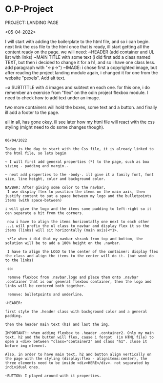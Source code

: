 # O.P-Project
PROJECT: LANDING PAGE

<05-04-2022>

I will start with adding the boilerplate to the html file, and so i can begin.
next link the css file to the html
 once that is ready, ill start getting all the content ready on the page.
 we will need:
~HEADER (add container and UL list with links)
~MAIN TITLE with some text (i did first add a class named TEXT, but then i decided to change it for a h1, and so i have one class less. add paragraph with "<-p->")
~IMAGE: i chose first a copyrighted image, but after reading the project landing module again, i changed it for one from the website "pexels". Add alt text.

~a SUBTITTLE with 4 images and subtext en each one.
for this one, i do remember an exercise from "flex" on the odin project flexbox module. I need to check how to add text under an image. 

two more containers will hold the boxes, some text and a button.
and finally ill add a footer to the page.

all in all, has gone okay. ill see later how my html file will react with the css styling (might need to do some changes though).
~~~~~~~~~

06/04/2022

Today is the day to start with the Css file, it is already linked to the html file, so lets begin

~ I will first add general properties (*) to the page, such as box sizing - padding and margin.-

~ next add properties to the -body-. ill give it a family font, font size, line height, color and background color.

NAVBAR: After giving some color to the navbar,
 I use display flex to position the items on the main axis, then justify content to put a space between my logo and the bulletpoints items (with space-between)

i will give the logo and the items some padding to left-right so it can separate a bit from the corners.

 now i have to align the items horizontally one next to each other ...i will prefix the ul class to navbar and display flex it so the items (links) will sit horizontally (main axis)<*1>.

 <*1> when i did that my navbar shrank from top and bottom, the solution will be to add a 100% height on the .navbar.
 
 I have to align the LOGO to the center of the container: display flex the class and align the items to the center will do it. (but wont do to the links)

 so:
 
 remove flexbox from .navbar.logo and place them onto .navbar .container that is our general flexbox container, then the logo and links will be centered both together. 

 remove: bulletpoints and underline.

~HEADER:

first style the .header class with background color and a general padding.

then the header main text (h1) and last the img.

IMPORTANT!: when adding flexbox to .header .container2. Only my main text, h2 and the button will flex, cause i forgot  (in HTML file) to open a <div> between "class="container2" and class "h1". close it before img element.

Also, in order to have main text, h2 and button align vertically on the page with the styling (display:flex - alignitems:center), the three elements need to be inside <div>HERE</div>. not separated by individual ones. 

~BUTTON: I played around with it properties.